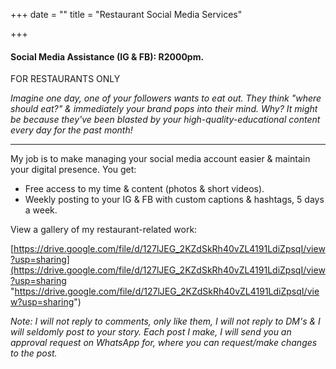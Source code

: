 +++
date = ""
title = "Restaurant Social Media Services"

+++
#### Social Media Assistance (IG & FB): R2000pm.

FOR RESTAURANTS ONLY

_Imagine one day, one of your followers wants to eat out. They think "where should eat?" & immediately your brand pops into their mind. Why? It might be because they've been blasted by your high-quality-educational content every day for the past month!_

***

My job is to make managing your social media account easier & maintain your digital presence. You get:

* Free access to my time & content (photos & short videos).
* Weekly posting to your IG & FB with custom captions & hashtags, 5 days a week.

View a gallery of my restaurant-related work:

[https://drive.google.com/file/d/127lJEG_2KZdSkRh40vZL4191LdiZpsqI/view?usp=sharing](https://drive.google.com/file/d/127lJEG_2KZdSkRh40vZL4191LdiZpsqI/view?usp=sharing "https://drive.google.com/file/d/127lJEG_2KZdSkRh40vZL4191LdiZpsqI/view?usp=sharing")

_Note: I will not reply to comments, only like them, I will not reply to DM's & I will seldomly post to your story. Each post I make, I will send you an approval request on WhatsApp for, where you can request/make changes to the post._
